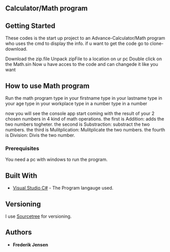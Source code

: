 ## Calculator/Math program

## Getting Started

These codes is the start up project to an Advance-Calculator/Math program who uses the cmd to display the info.
if u want to get the code go to clone-download.

Download the zip.file
Unpack zipFile to a location on ur pc
Double click on the Math.sin
Now u have acces to the code and can changede it like you want

## How to use Math program

Run the math program
type in your firstname
type in your lastname
type in your age 
type in your workplace
type in a number
type in a number 

now you will see the console app start coming with the result of your 2 chosen numbers in 4 kind of math operations.
the first is Addition: adds the two numbers togheter.
the second is Substraction: substract the two numbers.
the third is Mulitplication: Mulitplicate the two numbers.
the fourth is Division: Divis the two number.

### Prerequisites

You need a pc with windows to run the program.

## Built With

* [Visual Studio C#](https://www.visualstudio.com/vs/) - The Program langauge used.

## Versioning

I use [Sourcetree](https://www.sourcetreeapp.com/) for versioning. 

## Authors

* **Frederik Jensen** 


